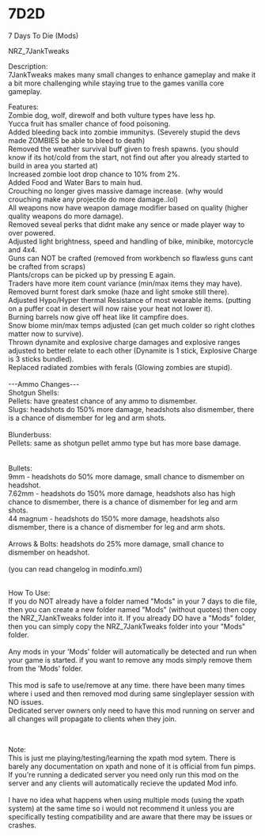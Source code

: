 # 7D2D
7 Days To Die (Mods)

NRZ_7JankTweaks

Description:
</br>
	7JankTweaks makes many small changes to enhance gameplay and make it a bit more challenging while staying true to the games vanilla core gameplay.

       


Features:
</br>
	Zombie dog, wolf, direwolf and both vulture types have less hp.
	</br>
	Yucca fruit has smaller chance of food poisoning.
	</br>
	Added bleeding back into zombie immunitys. (Severely stupid the devs made ZOMBIES be able to bleed to death)
	</br>
	Removed the weather survival buff given to fresh spawns. (you should know if its hot/cold from the start, not find out after you already started to build in area you started at)
	</br>
	Increased zombie loot drop chance to 10% from 2%.
	</br>
	Added Food and Water Bars to main hud.
	</br>
	Crouching no longer gives massive damage increase. (why would crouching make any projectile do more damage..lol)
	</br>
	All weapons now have weapon damage modifier based on quality (higher quality weapons do more damage).
	</br>
	Removed seveal perks that didnt make any sence or made player way to over powered.
	</br>
	Adjusted light brightness, speed and handling of bike, minibike, motorcycle and 4x4.
	</br> 
	Guns can NOT be crafted (removed from workbench so flawless guns cant be crafted from scraps)
	</br>
	Plants/crops can be picked up by pressing E again.
	</br>
	Traders have more item count variance (min/max items they may have).
	</br>
	Removed burnt forest dark smoke (haze and light smoke still there).
	</br>
	Adjusted Hypo/Hyper thermal Resistance of most wearable items. (putting on a puffer coat in desert will now raise your heat not lower it).
	</br>
	Burning barrels now give off heat like lit campfire does.
	</br>
	Snow biome min/max temps adjusted (can get much colder so right clothes matter now to survive).
	</br>
	Thrown dynamite and explosive charge damages and explosive ranges adjusted to better relate to each other (Dynamite is 1 stick, Explosive Charge is 3 sticks bundled).
	</br>
	Replaced radiated zombies with ferals (Glowing zombies are stupid).
	</br></br>
	---Ammo Changes---</br>	
	Shotgun Shells:</br> 
		Pellets: have greatest chance of any ammo to dismember.</br> 
		Slugs: headshots do 150% more damage, headshots also dismember, there is a chance of dismember for leg and arm shots.</br>
	</br>
	Blunderbuss:</br> 
		Pellets: same as shotgun pellet ammo type but has more base damage.</br>
	</br>	
	Bullets:</br> 
		9mm - headshots do 50% more damage, small chance to dismember on headshot.</br>
		7.62mm - headshots do 150% more damage, headshots also has high chance to dismember, there is a chance of dismember for leg and arm shots.</br>
		44 magnum - headshots do 150% more damage, headshots also dismember, there is a chance of dismember for leg and arm shots.</br>
	</br>
	Arrows & Bolts: headshots do 25% more damage, small chance to dismember on headshot.
	</br></br>
(you can read changelog in modinfo.xml)
</br></br>

How To Use:
</br> 
If you do NOT already have a folder named "Mods" in your 7 days to die file, then you can create a new folder named "Mods" (without quotes) then copy the NRZ_7JankTweaks folder into it.
If you already DO have a "Mods" folder, then you can simply copy the NRZ_7JankTweaks folder into your "Mods" folder.
</br></br>
Any mods in your 'Mods' folder will automatically be detected and run when your game is started.
if you want to remove any mods simply remove them from the 'Mods' folder. 
</br></br>
This mod is safe to use/remove at any time. there have been many times where i used and then removed mod during same singleplayer session with NO issues.</br>Dedicated server owners only need to have this mod running on server and all changes will propagate to clients when they join.

</br>

Note:
</br>
This is just me playing/testing/learning the xpath mod sytem.
There is barely any documentation on xpath and none of it is official from fun pimps.
If you're running a dedicated server you need only run this mod on the server and any clients will automatically recieve the updated Mod info.
</br></br>
I have no idea what happens when using multiple mods (using the xpath system) at the same time so i would not recommend it unless you are specifically testing compatibility and are aware that there may be issues or crashes.
